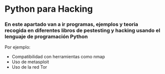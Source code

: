 # Python para Hacking

### En este apartado van a ir programas, ejemplos y teoria recogida en diferentes libros de pestesting y hacking usando el lenguaje de programación Python

Por ejemplo:
- Compatibilidad con herramientas como nmap
- Uso de metasploit
- Uso de la red Tor

